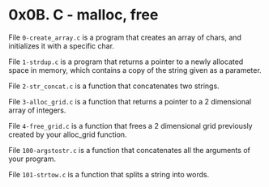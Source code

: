 # 0x0B. C - malloc, free

File `0-create_array.c` is a program that creates an array of chars, and initializes it with a specific char.

File `1-strdup.c` is a program that returns a pointer to a newly allocated space in memory, which contains a copy of the string given as a parameter.

File `2-str_concat.c` is a function that concatenates two strings.

File `3-alloc_grid.c` is a function that returns a pointer to a 2 dimensional array of integers.

File `4-free_grid.c` is a function that frees a 2 dimensional grid previously created by your alloc_grid function.

File `100-argstostr.c` is a function that concatenates all the arguments of your program.

File `101-strtow.c` is a function that splits a string into words.
